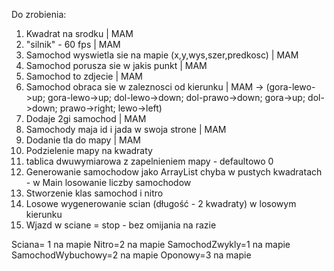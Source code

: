 Do zrobienia:
1. Kwadrat na srodku | MAM
2. "silnik" - 60 fps | MAM
3. Samochod wyswietla sie na mapie (x,y,wys,szer,predkosc) | MAM
4. Samochod porusza sie w jakis punkt | MAM
5. Samochod to zdjecie | MAM
6. Samochod obraca sie w zaleznosci od kierunku | MAM -> (gora-lewo->up; gora-lewo->up; dol-lewo->down; dol-prawo->down; gora->up; dol->down; prawo->right; lewo->left)
7. Dodaje 2gi samochod | MAM
8. Samochody maja id i jada w swoja strone | MAM
9. Dodanie tla do mapy | MAM
10. Podzielenie mapy na kwadraty
11. tablica dwuwymiarowa z zapelnieniem mapy - defaultowo 0
12. Generowanie samochodow jako ArrayList chyba w pustych kwadratach - w Main losowanie liczby samochodow
13. Stworzenie klas samochod i nitro
14. Losowe wygenerowanie scian (długość - 2 kwadraty) w losowym kierunku
16. Wjazd w sciane = stop - bez omijania na razie

Sciana= 1 na mapie
Nitro=2 na mapie
SamochodZwykly=1 na mapie
SamochodWybuchowy=2 na mapie
Oponowy=3 na mapie

